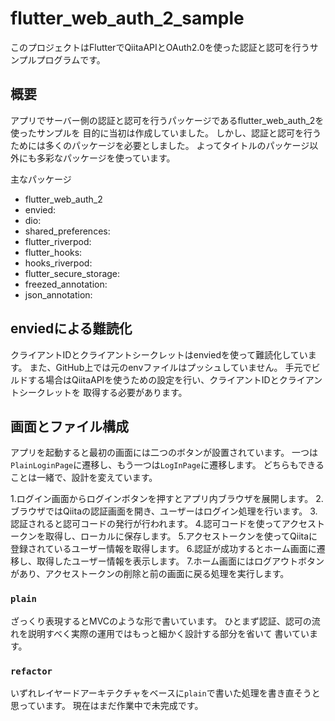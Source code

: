# flutter_web_auth_2_sample

このプロジェクトはFlutterでQiitaAPIとOAuth2.0を使った認証と認可を行うサンプルプログラムです。

## 概要
アプリでサーバー側の認証と認可を行うパッケージであるflutter_web_auth_2を使ったサンプルを
目的に当初は作成していました。
しかし、認証と認可を行うためには多くのパッケージを必要としました。
よってタイトルのパッケージ以外にも多彩なパッケージを使っています。

主なパッケージ
- flutter_web_auth_2
- envied:
- dio:
- shared_preferences:
- flutter_riverpod:
- flutter_hooks:
- hooks_riverpod:
- flutter_secure_storage:
- freezed_annotation:
- json_annotation:

## enviedによる難読化
クライアントIDとクライアントシークレットはenviedを使って難読化しています。
また、GitHub上では元のenvファイルはプッシュしていません。
手元でビルドする場合はQiitaAPIを使うための設定を行い、クライアントIDとクライアントシークレットを
取得する必要があります。

## 画面とファイル構成
アプリを起動すると最初の画面には二つのボタンが設置されています。
一つは`PlainLoginPage`に遷移し、もう一つは`LogInPage`に遷移します。
どちらもできることは一緒で、設計を変えています。

1.ログイン画面からログインボタンを押すとアプリ内ブラウザを展開します。
2.ブラウザではQiitaの認証画面を開き、ユーザーはログイン処理を行います。
3.認証されると認可コードの発行が行われます。
4.認可コードを使ってアクセストークンを取得し、ローカルに保存します。
5.アクセストークンを使ってQiitaに登録されているユーザー情報を取得します。
6.認証が成功するとホーム画面に遷移し、取得したユーザー情報を表示します。
7.ホーム画面にはログアウトボタンがあり、アクセストークンの削除と前の画面に戻る処理を実行します。

### `plain`
ざっくり表現するとMVCのような形で書いています。
ひとまず認証、認可の流れを説明すべく実際の運用ではもっと細かく設計する部分を省いて
書いています。

### `refactor`
いずれレイヤードアーキテクチャをベースに`plain`で書いた処理を書き直そうと思っています。
現在はまだ作業中で未完成です。